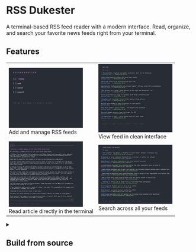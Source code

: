 # RSS Dukester

A terminal-based RSS feed reader with a modern interface. Read, organize, and search your favorite news feeds right from your terminal.

## Features
<table>
  <tr>
    <td>
      <img src="images/home.png" alt="Image 1" width="200">
      <br>
      Add and manage RSS feeds
    </td>
    <td>
      <img src="images/feed.png" alt="Image 2" width="200">
      <br>
      View feed in clean interface
    </td>
  </tr>
  <tr>
    <td>
      <img src="images/article.png" alt="Image 3" width="200">
      <br>
      Read article directly in the terminal
    </td>
    <td>
      <img src="images/search.png" alt="Image 4" width="200">
      <br>
      Search across all your feeds
    </td>
  </tr>
</table>

<details>
<summary> <h2> Build from source</h2> </summary>

<h3> Build Requirements </h3>
- Go 1.21 or later
- GCC compiler
- SQLite3
- Windows Terminal or PowerShell (CMD not supported)

<details>
<summary> <h3>windows</h3> </summary>

1. **Install MSYS2** 
   ```powershell
   winget install MSYS2.MSYS2
   ```

2. **Open MSYS2 MINGW64** (from Start Menu) and run:
   ```bash
   pacman -S mingw-w64-x86_64-gcc mingw-w64-x86_64-sqlite3
   ```

3. **Add MinGW to temporary PATH** (in PowerShell):
   ```powershell
   $env:Path += ";C:\msys64\mingw64\bin"
   ```

4. **Build**
   ```powershell
   git clone https://github.com/IvanYaremko/rssdukester.git
   cd rssdukester
   $env:CGO_ENABLED=1
   go build
   ```

5. **Run**
   ```powershell
   .\rssdukester.exe
   ```
</details>

<details>
<summary> <h3>linux</h3> </summary>

1. **Install dependencies**
   ```bash
   sudo apt-get update
   sudo apt-get install gcc libsqlite3-dev
   ```

2. **Build**
   ```bash
   git clone https://github.com/IvanYaremko/rssdukester.git
   cd rssdukester
   CGO_ENABLED=1 go build
   ```

3. **Run**
   ```bash
   ./rssdukester
   ```
</details>

<details>
<summary> <h3>macOS</h3> </summary>

1. **Install dependencies**
   ```bash
   brew install sqlite3
   ```

2. **Build**
   ```bash
   git clone https://github.com/IvanYaremko/rssdukester.git
   cd rssdukester
   CGO_ENABLED=1 go build
   ```

3. **Run**
   ```bash
   ./rssdukester
   ```
</details> 

<details>
<summary> <h3>troubleshooting</h3> </summary>

If you see `gcc: executable file not found in %PATH%`:
1. Make sure you opened MSYS2 MINGW64 and ran the pacman command
2. Verify GCC is installed by running: `gcc --version`
3. Ensure you added MinGW to PATH as shown in the build steps
</details>
</details>